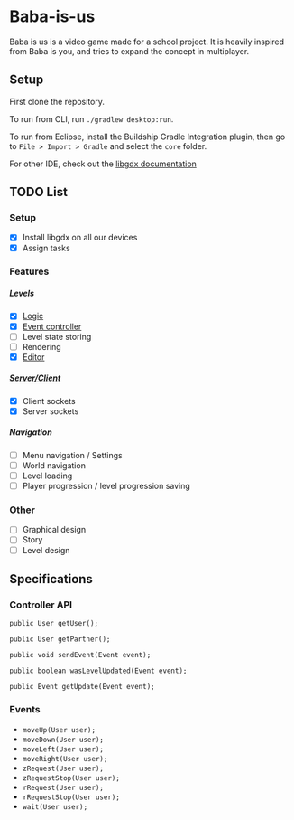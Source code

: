 # Baba-is-us
Baba is us is a video game made for a school project. It is heavily inspired from Baba is you, and tries to expand the concept in multiplayer.

## Setup

First clone the repository.

To run from CLI, run `./gradlew desktop:run`.

To run from Eclipse, install the Buildship Gradle Integration plugin, then go to `File > Import > Gradle` and select the `core` folder.

For other IDE, check out the [libgdx documentation](https://libgdx.badlogicgames.com/documentation/gettingstarted/Importing%20into%20IDE.html)

## TODO List

### Setup

- [x]  Install libgdx on all our devices
- [x]  Assign tasks

### Features

##### Levels

- [x] [Logic](https://github.com/baba-chene/Baba-is-us/tree/dev/core/src/com/babachene/logic)
- [x] [Event controller](https://github.com/baba-chene/Baba-is-us/tree/dev/core/src/com/babachene/controller)
- [ ] Level state storing
- [ ] Rendering
- [x] [Editor](https://github.com/baba-chene/SuperLevelEditor8000)

##### [Server/Client](https://github.com/baba-chene/Baba-is-us/tree/server-client/core/src/com/babachene/cliserv)

- [x] Client sockets
- [x] Server sockets

##### Navigation

- [ ] Menu navigation / Settings
- [ ] World navigation
- [ ] Level loading
- [ ] Player progression / level progression saving

### Other

- [ ] Graphical design
- [ ] Story
- [ ] Level design

## Specifications

### Controller API

`public User getUser();`

`public User getPartner();`

`public void sendEvent(Event event);`

`public boolean wasLevelUpdated(Event event);`

`public Event getUpdate(Event event);`

### Events

* `moveUp(User user);`
* `moveDown(User user);`
* `moveLeft(User user);`
* `moveRight(User user);`
* `zRequest(User user);`
* `zRequestStop(User user);`
* `rRequest(User user);`
* `rRequestStop(User user);`
* `wait(User user);`
